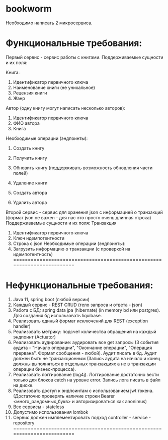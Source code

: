 # bookworm
Необходимо написать 2 микросервиса. 

Функциональные требования:
========================================================================
Первый сервис - сервис работы с книгами. 
Поддерживаемые сущности и их поля:

Книга:
1) Идентификатор первичного ключа
2) Наименование книги (не уникальное)
3) Рецензия книги
4) Жанр

Автор (одну книгу могут написать несколько авторов):
1) Идентификатор первичного ключа
2) ФИО автора
3) Книга

Необходимые операции (эндпоинты):
1) Создать книгу
2) Получить книгу
3) Обновить книгу (поддерживать возможность обновления части полей)
4) Удаление книги

5) Создать автора
6) Удалить автора

Второй сервис - сервис для хранения json с информацией о транзакций (формат json не важен - для нас это просто очень длинная строка)
Поддерживаемые сущности и их поля:
Транзакция
1) Идентификатор первичного ключа
2) Ключ идемпотентности
3) Строка с json
Необходимые операции (эндпоинты):
1) Загрузить информацию о транзакции (с проверкой на идемпотентность)
========================================================================



Нефункциональные требования:
========================================================================
1) Java 11, spring boot (любой версии)
2) Каждый сервис - REST CRUD (тело запроса и ответа - json)
3) Работа с БД: spring data jpa (hibernate) (in memory bd или postgres). Для создания бд использовать liquibase.
4) Реализовать единый формат исключений для REST (exception handler) 
5) Реализовать метрику: подсчет количества обращений на каждый эндпоинт (Actuator)
6) Реализовать аудирование: аудировать все get запросы (3 события аудита - "Начало операции", "Окончание операции", "Операция прервана". Формат сообщения - любой). Аудит писать в бд. Аудит должен быть не транзакционным (Запись аудита на начало и конец должны выполняться в отдельных транзакциях а не в транзакции операции бизнес-процесса).  
7) Реализовать логгирование (log4j). Логгирование достаточно вести только для блоков catch на уровне error. Запись лога писать в файл на диске.
8) Реализовать доступ к эндпоинтам с использованием jwt токена. (Достаточно проверять наличие строки Bearer <много_рандомных_букв> и авторизироваться как anonimus) 
9) Все сервисы - stateless
10) Допустимо использования lombok
11) Сервис должен имплементировать подход controller - service - repository 
========================================================================
